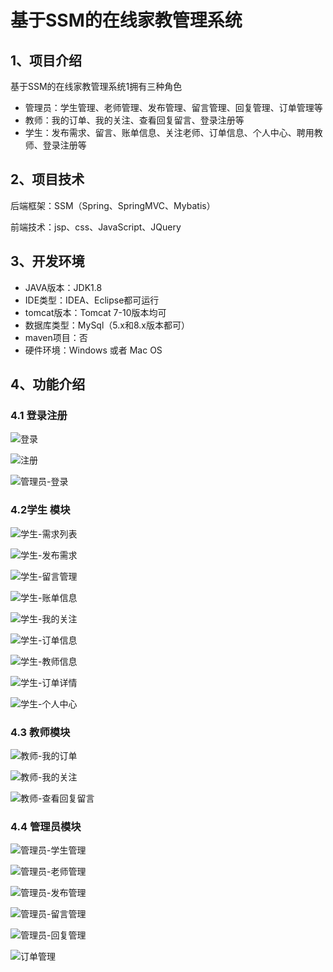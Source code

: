 # 基于SSM的在线家教管理系统



## 1、项目介绍

基于SSM的在线家教管理系统1拥有三种角色

- 管理员：学生管理、老师管理、发布管理、留言管理、回复管理、订单管理等
- 教师：我的订单、我的关注、查看回复留言、登录注册等
- 学生：发布需求、留言、账单信息、关注老师、订单信息、个人中心、聘用教师、登录注册等


## 2、项目技术

后端框架：SSM（Spring、SpringMVC、Mybatis）

前端技术：jsp、css、JavaScript、JQuery

## 3、开发环境

- JAVA版本：JDK1.8
- IDE类型：IDEA、Eclipse都可运行
- tomcat版本：Tomcat 7-10版本均可
- 数据库类型：MySql（5.x和8.x版本都可） 
- maven项目：否
- 硬件环境：Windows 或者 Mac OS


## 4、功能介绍

### 4.1 登录注册

![登录](https://project-images-1256969109.cos.ap-chongqing.myqcloud.com/Typora-Images/202208120850253.jpg)

![注册](https://project-images-1256969109.cos.ap-chongqing.myqcloud.com/Typora-Images/202208120850459.jpg)

![管理员-登录](https://project-images-1256969109.cos.ap-chongqing.myqcloud.com/Typora-Images/202208120850354.jpg)

### 4.2学生 模块

![学生-需求列表](https://project-images-1256969109.cos.ap-chongqing.myqcloud.com/Typora-Images/202208120851146.jpg)

![学生-发布需求](https://project-images-1256969109.cos.ap-chongqing.myqcloud.com/Typora-Images/202208120851181.jpg)

![学生-留言管理](https://project-images-1256969109.cos.ap-chongqing.myqcloud.com/Typora-Images/202208120851230.jpg)

![学生-账单信息](https://project-images-1256969109.cos.ap-chongqing.myqcloud.com/Typora-Images/202208120851911.jpg)

![学生-我的关注](https://project-images-1256969109.cos.ap-chongqing.myqcloud.com/Typora-Images/202208120851154.jpg)

![学生-订单信息](https://project-images-1256969109.cos.ap-chongqing.myqcloud.com/Typora-Images/202208120851020.jpg)

![学生-教师信息](https://project-images-1256969109.cos.ap-chongqing.myqcloud.com/Typora-Images/202208120851121.jpg)

![学生-订单详情](https://project-images-1256969109.cos.ap-chongqing.myqcloud.com/Typora-Images/202208120851325.jpg)

![学生-个人中心](https://project-images-1256969109.cos.ap-chongqing.myqcloud.com/Typora-Images/202208120851640.jpg)

### 4.3 教师模块

![教师-我的订单](https://project-images-1256969109.cos.ap-chongqing.myqcloud.com/Typora-Images/202208120851144.jpg)

![教师-我的关注](https://project-images-1256969109.cos.ap-chongqing.myqcloud.com/Typora-Images/202208120851704.jpg)

![教师-查看回复留言](https://project-images-1256969109.cos.ap-chongqing.myqcloud.com/Typora-Images/202208120851614.jpg)

### 4.4 管理员模块

![管理员-学生管理](https://project-images-1256969109.cos.ap-chongqing.myqcloud.com/Typora-Images/202208120852231.jpg)

![管理员-老师管理](https://project-images-1256969109.cos.ap-chongqing.myqcloud.com/Typora-Images/202208120852571.jpg)

![管理员-发布管理](https://project-images-1256969109.cos.ap-chongqing.myqcloud.com/Typora-Images/202208120852217.jpg)

![管理员-留言管理](https://project-images-1256969109.cos.ap-chongqing.myqcloud.com/Typora-Images/202208120852232.jpg)

![管理员-回复管理](https://project-images-1256969109.cos.ap-chongqing.myqcloud.com/Typora-Images/202208120852307.jpg)

![订单管理](https://project-images-1256969109.cos.ap-chongqing.myqcloud.com/Typora-Images/202208120852567.jpg)



